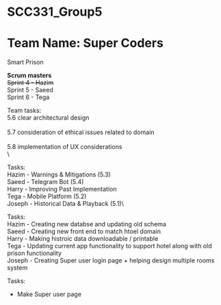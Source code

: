 # SCC331_Group5
# Team Name: Super Coders
Smart Prison

**Scrum masters**\
~~Sprint 4 - Hazim~~\
Sprint 5 - Saeed\
Sprint 6 - Tega

Team tasks:\
5.6 clear architectural design\
\
5.7 consideration of ethical issues related to domain\
\
5.8 implementation of UX considerations\
\

Tasks:\
Hazim -  Warnings & Mitigations (5.3)\
Saeed - Telegram Bot (5.4)\
Harry - Improving Past Implementation\
Tega - Mobile Platform (5.2)\
Joseph - Historical Data & Playback (5.1)\


Tasks:\
Hazim - Creating new databse and updating old schema\
Saeed - Creating new front end to match htoel domain\
Harry - Making histroic data downloadable / printable\
Tega - Updating current app functionality to support hotel along with old prison functionality\
Joseph - Creating Super user login page + helping design multiple rooms system

Tasks:

- Make Super user page
